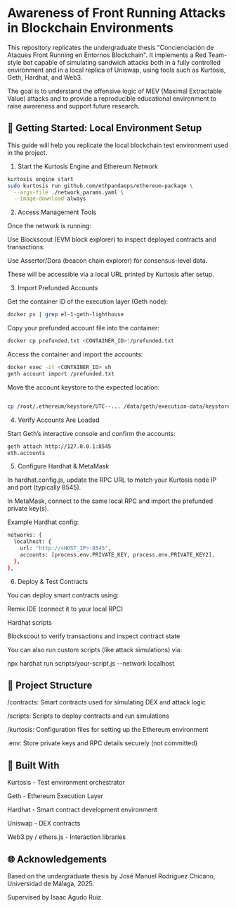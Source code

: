 # Awareness of Front Running Attacks in Blockchain Environments

This repository replicates the undergraduate thesis "Concienciación de Ataques Front Running en Entornos Blockchain". It implements a Red Team-style bot capable of simulating sandwich attacks both in a fully controlled environment and in a local replica of Uniswap, using tools such as Kurtosis, Geth, Hardhat, and Web3.

The goal is to understand the offensive logic of MEV (Maximal Extractable Value) attacks and to provide a reproducible educational environment to raise awareness and support future research.

## 🚀 Getting Started: Local Environment Setup

This guide will help you replicate the local blockchain test environment used in the project.

1. Start the Kurtosis Engine and Ethereum Network

```bash
kurtosis engine start
sudo kurtosis run github.com/ethpandaops/ethereum-package \
  --args-file ./network_params.yaml \
  --image-download always
```

2. Access Management Tools

Once the network is running:

Use Blockscout (EVM block explorer) to inspect deployed contracts and transactions.

Use Assertor/Dora (beacon chain explorer) for consensus-level data.

These will be accessible via a local URL printed by Kurtosis after setup.

3. Import Prefunded Accounts

Get the container ID of the execution layer (Geth node):
```bash
docker ps | grep el-1-geth-lighthouse
```
Copy your prefunded account file into the container:
```bash
docker cp prefunded.txt <CONTAINER_ID>:/prefunded.txt
```
Access the container and import the accounts:

```bash
docker exec -it <CONTAINER_ID> sh
geth account import /prefunded.txt
```
  
Move the account keystore to the expected location:
  
```bash

cp /root/.ethereum/keystore/UTC--... /data/geth/execution-data/keystore
```

4. Verify Accounts Are Loaded

Start Geth’s interactive console and confirm the accounts:
  
```bash
geth attach http://127.0.0.1:8545
eth.accounts
```

5. Configure Hardhat & MetaMask

In hardhat.config.js, update the RPC URL to match your Kurtosis node IP and port (typically 8545).

In MetaMask, connect to the same local RPC and import the prefunded private key(s).

Example Hardhat config:

```bash  
networks: {
  localhost: {
    url: "http://<HOST_IP>:8545",
    accounts: [process.env.PRIVATE_KEY, process.env.PRIVATE_KEY2],
  },
},
```

6. Deploy & Test Contracts

You can deploy smart contracts using:

Remix IDE (connect it to your local RPC)

Hardhat scripts

Blockscout to verify transactions and inspect contract state

You can also run custom scripts (like attack simulations) via:

npx hardhat run scripts/your-script.js --network localhost

## 📂 Project Structure

/contracts: Smart contracts used for simulating DEX and attack logic

/scripts: Scripts to deploy contracts and run simulations

/kurtosis: Configuration files for setting up the Ethereum environment

.env: Store private keys and RPC details securely (not committed)

## 🔧 Built With

Kurtosis - Test environment orchestrator

Geth - Ethereum Execution Layer

Hardhat - Smart contract development environment

Uniswap - DEX contracts

Web3.py / ethers.js - Interaction libraries



## 🌐 Acknowledgements

Based on the undergraduate thesis by José Manuel Rodríguez Chicano, Universidad de Málaga, 2025.

Supervised by Isaac Agudo Ruiz.
